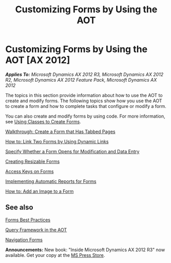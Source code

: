 ﻿---
title: Customizing Forms by Using the AOT
TOCTitle: Customizing Forms by Using the AOT
ms:assetid: 141a2ec5-87f0-476d-b59a-40e3faf72cfa
ms:mtpsurl: https://msdn.microsoft.com/en-us/library/Gg843766(v=AX.60)
ms:contentKeyID: 35240600
ms.date: 05/18/2015
mtps_version: v=AX.60
---

# Customizing Forms by Using the AOT [AX 2012]


_**Applies To:** Microsoft Dynamics AX 2012 R3, Microsoft Dynamics AX 2012 R2, Microsoft Dynamics AX 2012 Feature Pack, Microsoft Dynamics AX 2012_

The topics in this section provide information about how to use the AOT to create and modify forms. The following topics show how you use the AOT to create a form and how to complete tasks that configure or modify a form.

You can also create and modify forms by using code. For more information, see [Using Classes to Create Forms](using-classes-to-create-forms.md).

[Walkthrough: Create a Form that Has Tabbed Pages](walkthrough-create-a-form-that-has-tabbed-pages.md)

[How to: Link Two Forms by Using Dynamic Links](how-to-link-two-forms-by-using-dynamic-links.md)

[Specify Whether a Form Opens for Modification and Data Entry](specify-whether-a-form-opens-for-modification-and-data-entry.md)

[Creating Resizable Forms](creating-resizable-forms.md)

[Access Keys on Forms](access-keys-on-forms.md)

[Implementing Automatic Reports for Forms](implementing-automatic-reports-for-forms.md)

[How to: Add an Image to a Form](how-to-add-an-image-to-a-form.md)

## See also

[Forms Best Practices](forms-best-practices.md)

[Query Framework in the AOT](query-framework-in-the-aot.md)

[Navigation Forms](navigation-forms.md)

  
**Announcements:** New book: "Inside Microsoft Dynamics AX 2012 R3" now available. Get your copy at the [MS Press Store](https://www.microsoftpressstore.com/store/inside-microsoft-dynamics-ax-2012-r3-9780735685109).

